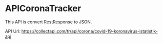 # APICoronaTracker

This API is convert RestResponse to JSON.

API Url: https://collectapi.com/tr/api/corona/covid-19-koronavirus-istatistik-api
